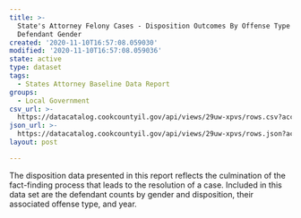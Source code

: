 ```yaml
---
title: >-
  State's Attorney Felony Cases - Disposition Outcomes By Offense Type and
  Defendant Gender
created: '2020-11-10T16:57:08.059030'
modified: '2020-11-10T16:57:08.059036'
state: active
type: dataset
tags:
  - States Attorney Baseline Data Report
groups:
  - Local Government
csv_url: >-
  https://datacatalog.cookcountyil.gov/api/views/29uw-xpvs/rows.csv?accessType=DOWNLOAD
json_url: >-
  https://datacatalog.cookcountyil.gov/api/views/29uw-xpvs/rows.json?accessType=DOWNLOAD
layout: post

---
```

The disposition data presented in this report reflects the culmination of the fact-finding process that leads to the resolution of a case. Included in this data set are the defendant counts by gender and disposition, their associated offense type, and year.
